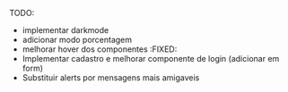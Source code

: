 TODO:
* implementar darkmode
* adicionar modo porcentagem
* melhorar hover dos componentes :FIXED:
* Implementar cadastro e melhorar componente de login (adicionar em form)
* Substituir alerts por mensagens mais amigaveis
